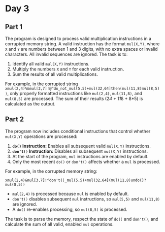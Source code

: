 # Day 3

## Part 1

The program is designed to process valid multiplication instructions in a corrupted memory string. A valid instruction has the format `mul(X,Y)`, where `X` and `Y` are numbers between 1 and 3 digits, with no extra spaces or invalid characters. All invalid sequences are ignored. The task is to:

1. Identify all valid `mul(X,Y)` instructions.
2. Multiply the numbers `X` and `Y` for each valid instruction.
3. Sum the results of all valid multiplications.

For example, in the corrupted string `xmul(2,4)%&mul[3,7]!@^do_not_mul(5,5)+mul(32,64]then(mul(11,8)mul(8,5))`, only properly formatted instructions like `mul(2,4)`, `mul(11,8)`, and `mul(8,5)` are processed. The sum of their results (2*4 + 11*8 + 8*5) is calculated as the output.

## Part 2

The program now includes conditional instructions that control whether `mul(X,Y)` operations are processed:

1. **`do()` Instruction:** Enables all subsequent valid `mul(X,Y)` instructions.
2. **`don't()` Instruction:** Disables all subsequent `mul(X,Y)` instructions.
3. At the start of the program, `mul` instructions are enabled by default.
4. Only the most recent `do()` or `don't()` affects whether a `mul` is processed.

For example, in the corrupted memory string:

`xmul(2,4)&mul[3,7]!^don't()_mul(5,5)+mul(32,64](mul(11,8)undo()?mul(8,5))`

- `mul(2,4)` is processed because `mul` is enabled by default.
- `don't()` disables subsequent `mul` instructions, so `mul(5,5)` and `mul(11,8)` are ignored.
- A `do()` re-enables processing, so `mul(8,5)` is processed.

The task is to parse the memory, respect the state of `do()` and `don't()`, and calculate the sum of all valid, enabled `mul` operations.